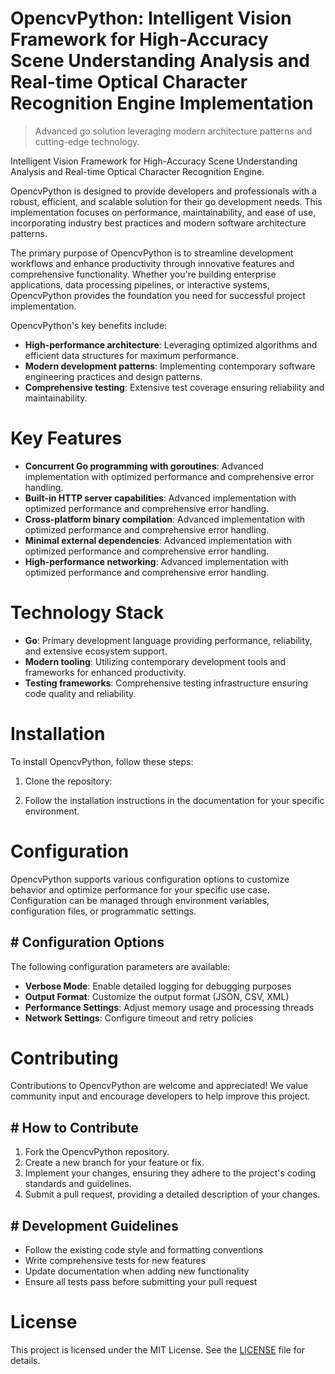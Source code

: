 <!-- fallback_OpencvPython_20250806233917_76278 -->

# OpencvPython: Intelligent Vision Framework for High-Accuracy Scene Understanding Analysis and Real-time Optical Character Recognition Engine Implementation
> Advanced go solution leveraging modern architecture patterns and cutting-edge technology.

Intelligent Vision Framework for High-Accuracy Scene Understanding Analysis and Real-time Optical Character Recognition Engine.

OpencvPython is designed to provide developers and professionals with a robust, efficient, and scalable solution for their go development needs. This implementation focuses on performance, maintainability, and ease of use, incorporating industry best practices and modern software architecture patterns.

The primary purpose of OpencvPython is to streamline development workflows and enhance productivity through innovative features and comprehensive functionality. Whether you're building enterprise applications, data processing pipelines, or interactive systems, OpencvPython provides the foundation you need for successful project implementation.

OpencvPython's key benefits include:

* **High-performance architecture**: Leveraging optimized algorithms and efficient data structures for maximum performance.
* **Modern development patterns**: Implementing contemporary software engineering practices and design patterns.
* **Comprehensive testing**: Extensive test coverage ensuring reliability and maintainability.

# Key Features

* **Concurrent Go programming with goroutines**: Advanced implementation with optimized performance and comprehensive error handling.
* **Built-in HTTP server capabilities**: Advanced implementation with optimized performance and comprehensive error handling.
* **Cross-platform binary compilation**: Advanced implementation with optimized performance and comprehensive error handling.
* **Minimal external dependencies**: Advanced implementation with optimized performance and comprehensive error handling.
* **High-performance networking**: Advanced implementation with optimized performance and comprehensive error handling.

# Technology Stack

* **Go**: Primary development language providing performance, reliability, and extensive ecosystem support.
* **Modern tooling**: Utilizing contemporary development tools and frameworks for enhanced productivity.
* **Testing frameworks**: Comprehensive testing infrastructure ensuring code quality and reliability.

# Installation

To install OpencvPython, follow these steps:

1. Clone the repository:


2. Follow the installation instructions in the documentation for your specific environment.

# Configuration

OpencvPython supports various configuration options to customize behavior and optimize performance for your specific use case. Configuration can be managed through environment variables, configuration files, or programmatic settings.

## # Configuration Options

The following configuration parameters are available:

* **Verbose Mode**: Enable detailed logging for debugging purposes
* **Output Format**: Customize the output format (JSON, CSV, XML)
* **Performance Settings**: Adjust memory usage and processing threads
* **Network Settings**: Configure timeout and retry policies

# Contributing

Contributions to OpencvPython are welcome and appreciated! We value community input and encourage developers to help improve this project.

## # How to Contribute

1. Fork the OpencvPython repository.
2. Create a new branch for your feature or fix.
3. Implement your changes, ensuring they adhere to the project's coding standards and guidelines.
4. Submit a pull request, providing a detailed description of your changes.

## # Development Guidelines

* Follow the existing code style and formatting conventions
* Write comprehensive tests for new features
* Update documentation when adding new functionality
* Ensure all tests pass before submitting your pull request

# License

This project is licensed under the MIT License. See the [LICENSE](https://github.com/sandibrrm/OpencvPython/blob/main/LICENSE) file for details.

